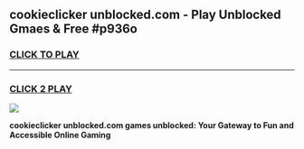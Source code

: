 
## cookieclicker unblocked.com - Play Unblocked Gmaes & Free #p936o
<h3>
<a href="https://news.freeplayer.one?title=cookieclicker_unblocked.com&ref=24F">CLICK TO PLAY</a></h3>
<hr>

<h3>
<a href="https://news.freeplayer.one?title=cookieclicker_unblocked.com&ref=24F">CLICK 2 PLAY</a>
  
</h3>

<a href="https://news.freeplayer.one?title=cookieclicker_unblocked.com&ref=24F/"><img src="https://clearcache.store/games.png"></a>


**cookieclicker unblocked.com games unblocked: Your Gateway to Fun and Accessible Online Gaming**
